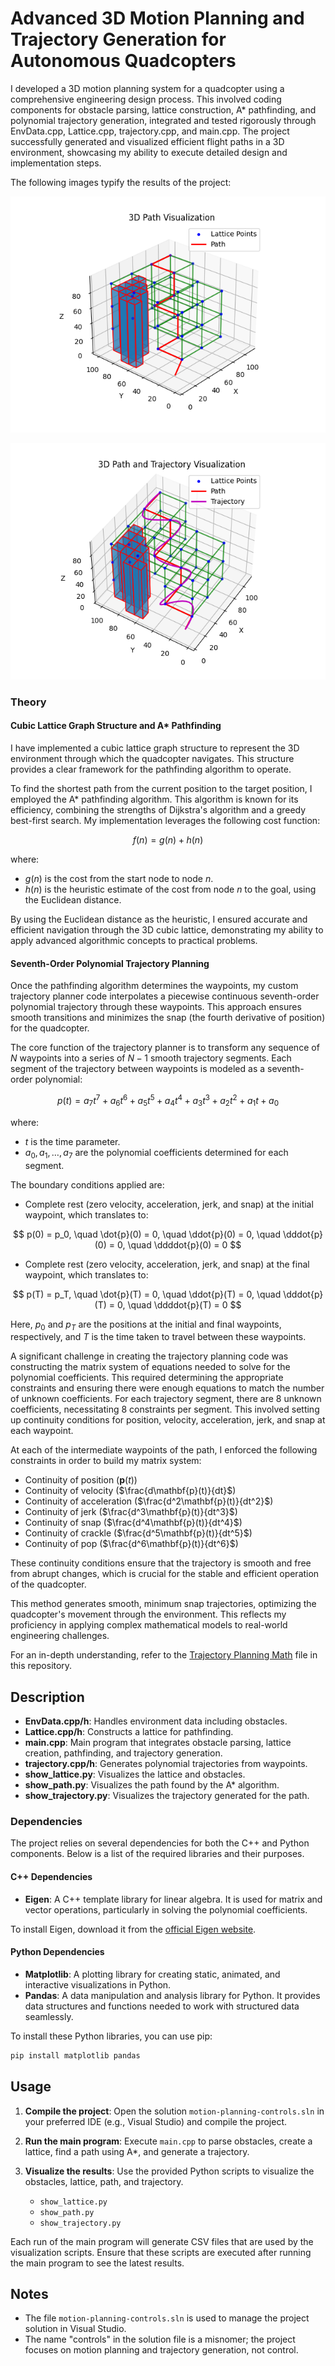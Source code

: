 # Advanced 3D Motion Planning and Trajectory Generation for Autonomous Quadcopters

I developed a 3D motion planning system for a quadcopter using a comprehensive engineering design process. This involved coding components for obstacle parsing, lattice construction, A* pathfinding, and polynomial trajectory generation, integrated and tested rigorously through EnvData.cpp, Lattice.cpp, trajectory.cpp, and main.cpp. The project successfully generated and visualized efficient flight paths in a 3D environment, showcasing my ability to execute detailed design and implementation steps.

The following images typify the results of the project:

![Results1](motion-planning-A/Project1/path.png)

![Results2](motion-planning-A/Project1/trajectory.png)

### Theory

#### Cubic Lattice Graph Structure and A* Pathfinding

I have implemented a cubic lattice graph structure to represent the 3D environment through which the quadcopter navigates. This structure provides a clear framework for the pathfinding algorithm to operate.

To find the shortest path from the current position to the target position, I employed the A* pathfinding algorithm. This algorithm is known for its efficiency, combining the strengths of Dijkstra's algorithm and a greedy best-first search. My implementation leverages the following cost function:

$$ f(n) = g(n) + h(n) $$

where:
- $g(n)$ is the cost from the start node to node $n$.
- $h(n)$ is the heuristic estimate of the cost from node $n$ to the goal, using the Euclidean distance.

By using the Euclidean distance as the heuristic, I ensured accurate and efficient navigation through the 3D cubic lattice, demonstrating my ability to apply advanced algorithmic concepts to practical problems.

#### Seventh-Order Polynomial Trajectory Planning

Once the pathfinding algorithm determines the waypoints, my custom trajectory planner code interpolates a piecewise continuous seventh-order polynomial trajectory through these waypoints. This approach ensures smooth transitions and minimizes the snap (the fourth derivative of position) for the quadcopter.

The core function of the trajectory planner is to transform any sequence of $N$ waypoints into a series of $N-1$ smooth trajectory segments. Each segment of the trajectory between waypoints is modeled as a seventh-order polynomial:

$$
p(t) = a_7 t^7 + a_6 t^6 + a_5 t^5 + a_4 t^4 + a_3 t^3 + a_2 t^2 + a_1 t + a_0
$$

where:
- $t$ is the time parameter.
- $a_0, a_1, \ldots, a_7$ are the polynomial coefficients determined for each segment.

The boundary conditions applied are:
- Complete rest (zero velocity, acceleration, jerk, and snap) at the initial waypoint, which translates to:

$$
p(0) = p_0, \quad \dot{p}(0) = 0, \quad \ddot{p}(0) = 0, \quad \dddot{p}(0) = 0, \quad \ddddot{p}(0) = 0
$$

- Complete rest (zero velocity, acceleration, jerk, and snap) at the final waypoint, which translates to:

$$
p(T) = p_T, \quad \dot{p}(T) = 0, \quad \ddot{p}(T) = 0, \quad \dddot{p}(T) = 0, \quad \ddddot{p}(T) = 0
$$

Here, $p_0$ and $p_T$ are the positions at the initial and final waypoints, respectively, and $T$ is the time taken to travel between these waypoints.

A significant challenge in creating the trajectory planning code was constructing the matrix system of equations needed to solve for the polynomial coefficients. This required determining the appropriate constraints and ensuring there were enough equations to match the number of unknown coefficients. For each trajectory segment, there are 8 unknown coefficients, necessitating 8 constraints per segment. This involved setting up continuity conditions for position, velocity, acceleration, jerk, and snap at each waypoint.

At each of the intermediate waypoints of the path, I enforced the following constraints in order to build my matrix system: 

- Continuity of position ($\mathbf{p}(t)$)
- Continuity of velocity ($\frac{d\mathbf{p}(t)}{dt}$)
- Continuity of acceleration ($\frac{d^2\mathbf{p}(t)}{dt^2}$)
- Continuity of jerk ($\frac{d^3\mathbf{p}(t)}{dt^3}$)
- Continuity of snap ($\frac{d^4\mathbf{p}(t)}{dt^4}$)
- Continuity of crackle ($\frac{d^5\mathbf{p}(t)}{dt^5}$)
- Continuity of pop ($\frac{d^6\mathbf{p}(t)}{dt^6}$)

These continuity conditions ensure that the trajectory is smooth and free from abrupt changes, which is crucial for the stable and efficient operation of the quadcopter.

This method generates smooth, minimum snap trajectories, optimizing the quadcopter's movement through the environment. This reflects my proficiency in applying complex mathematical models to real-world engineering challenges.

For an in-depth understanding, refer to the [Trajectory Planning Math](motion-planning-A/Project1/trajectory_generation_math.md) file in this repository.

## Description

- **EnvData.cpp/h**: Handles environment data including obstacles.
- **Lattice.cpp/h**: Constructs a lattice for pathfinding.
- **main.cpp**: Main program that integrates obstacle parsing, lattice creation, pathfinding, and trajectory generation.
- **trajectory.cpp/h**: Generates polynomial trajectories from waypoints.
- **show_lattice.py**: Visualizes the lattice and obstacles.
- **show_path.py**: Visualizes the path found by the A* algorithm.
- **show_trajectory.py**: Visualizes the trajectory generated for the path.

### Dependencies

The project relies on several dependencies for both the C++ and Python components. Below is a list of the required libraries and their purposes.

#### C++ Dependencies

- **Eigen**: A C++ template library for linear algebra. It is used for matrix and vector operations, particularly in solving the polynomial coefficients.

To install Eigen, download it from the [official Eigen website](http://eigen.tuxfamily.org/).

#### Python Dependencies

- **Matplotlib**: A plotting library for creating static, animated, and interactive visualizations in Python.
- **Pandas**: A data manipulation and analysis library for Python. It provides data structures and functions needed to work with structured data seamlessly.

To install these Python libraries, you can use pip:
```bash
pip install matplotlib pandas
```

## Usage

1. **Compile the project**:
   Open the solution `motion-planning-controls.sln` in your preferred IDE (e.g., Visual Studio) and compile the project.

2. **Run the main program**:
   Execute `main.cpp` to parse obstacles, create a lattice, find a path using A*, and generate a trajectory.

3. **Visualize the results**:
   Use the provided Python scripts to visualize the obstacles, lattice, path, and trajectory.
   - `show_lattice.py`
   - `show_path.py`
   - `show_trajectory.py`

Each run of the main program will generate CSV files that are used by the visualization scripts. Ensure that these scripts are executed after running the main program to see the latest results.

## Notes

- The file `motion-planning-controls.sln` is used to manage the project solution in Visual Studio.
- The name "controls" in the solution file is a misnomer; the project focuses on motion planning and trajectory generation, not control.

